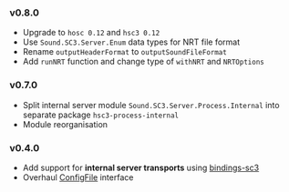 ### v0.8.0

* Upgrade to `hosc 0.12` and `hsc3 0.12`
* Use `Sound.SC3.Server.Enum` data types for NRT file format
* Rename `outputHeaderFormat` to `outputSoundFileFormat`
* Add `runNRT` function and change type of `withNRT` and `NRTOptions`

### v0.7.0

* Split internal server module `Sound.SC3.Server.Process.Internal` into separate package `hsc3-process-internal`
* Module reorganisation

### v0.4.0

* Add support for **internal server transports** using [bindings-sc3](http://space.k-hornz.de/software/bindings-sc3)
* Overhaul [ConfigFile](http://hackage.haskell.org/package/ConfigFile) interface
